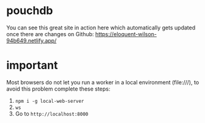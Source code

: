 # pouchdb

You can see this great site in action here which automatically gets updated once there are changes on Github: https://eloquent-wilson-94b649.netlify.app/

# important

Most browsers do not let you run a worker in a local environment (file:///), to avoid this problem complete these steps:

1. `npm i -g local-web-server`
2. `ws`
3. Go to `http://localhost:8000`

